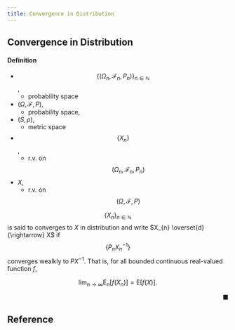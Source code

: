 ```yaml
---
title: Convergence in Distribution
---
```


## Convergence in Distribution


#### Definition
* $$\{(\Omega_{n}, \mathcal{F}_{n}, P_{n})\}_{n \in \mathbb{N}}$$,
    * probability space
* $(\Omega, \mathcal{F}, P)$,
    * probability space,
* $(S, \rho)$,
    * metric space
* $$\{X_{n}\}$$,
    * r.v. on $$(\Omega_{n}, \mathcal{F}_{n}, P_{n})$$
* $X$,
    * r.v. on $$(\Omega, \mathcal{F}, P)$$

$$\{X_{n}\}_{n \in \mathbb{N}}$$ is said to converges to $X$ in distribution and write $X_{n} \overset{d}{\rightarrow} X$ if $$\{P_{n}X_{n}^{-1}\}$$ converges wealkly to $PX^{-1}$.
That is, for all bounded continuous real-valued function $f$,

$$
    \lim_{n \rightarrow \infty}
        \mathrm{E}_{n}
        \left[
            f(X_{n})
        \right]
    =
    \mathrm{E}
    \left[
        f(X)
    \right]
    .
$$

<div class="end-of-statement" style="text-align: right">■</div>

## Reference
